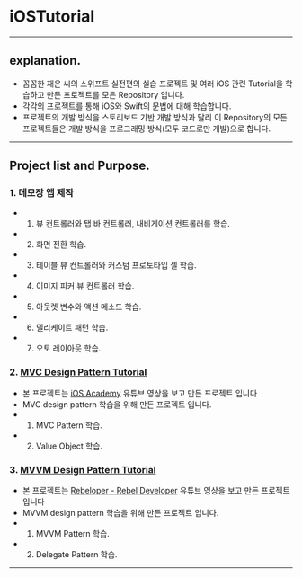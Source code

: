 # iOSTutorial

- - -
## explanation.

- 꼼꼼한 재은 씨의 스위프트 실전편의 실습 프로젝트 및 여러 iOS 관련 Tutorial을 학습하고 만든 프로젝트를 모은 Repository 입니다.
- 각각의 프로젝트를 통해 iOS와 Swift의 문법에 대해 학습합니다.
- 프로젝트의 개발 방식을 스토리보드 기반 개발 방식과 달리 이 Repository의 모든 프로젝트들은 개발 방식을 프로그래밍 방식(모두 코드로만 개발)으로 합니다.

- - -
## Project list and Purpose.

### 1. 메모장 앱 제작
  - 1. 뷰 컨트롤러와 탭 바 컨트롤러, 내비게이션 컨트롤러를 학습.
  - 2. 화면 전환 학습.
  - 3. 테이블 뷰 컨트롤러와 커스텀 프로토타입 셀 학습.
  - 4. 이미지 피커 뷰 컨트롤러 학습.
  - 5. 아웃렛 변수와 액션 메소드 학습.
  - 6. 델리케이트 패턴 학습.
  - 7. 오토 레이아웃 학습.
  
### 2. [MVC Design Pattern Tutorial](https://github.com/VincentGeranium/iOSTutorial/tree/master/MVCTutorial)
  - 본 프로젝트는 [iOS Academy](https://www.youtube.com/watch?v=azFmaTZUy7k&t=785s) 유튜브 영상을 보고 만든 프로젝트 입니다
  - MVC design pattern 학습을 위해 만든 프로젝트 입니다.
  - 1. MVC Pattern 학습.
  - 2. Value Object 학습.
  
### 3. [MVVM Design Pattern Tutorial](https://github.com/VincentGeranium/iOSTutorial/tree/master/MVVMTutorial)
  - 본 프로젝트는 [Rebeloper - Rebel Developer](https://www.youtube.com/watch?v=7HKi96v4X2A) 유튜브 영상을 보고 만든 프로젝트 입니다
  - MVVM design pattern 학습을 위해 만든 프로젝트 입니다.
  - 1. MVVM Pattern 학습.
  - 2. Delegate Pattern 학습.
  
- - -
